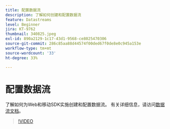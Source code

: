 ```yaml
---
title: 配置数据流
description: 了解如何创建和配置数据流
feature: Datastreams
level: Beginner
jira: KT-9762
thumbnail: 340825.jpeg
exl-id: 890a2129-1c17-43d1-9568-ce8025470306
source-git-commit: 286c85aa88d44574f00ded67f0de8e0c945a153e
workflow-type: tm+mt
source-wordcount: '33'
ht-degree: 33%

---
```


# 配置数据流

了解如何为Web和移动SDK实施创建和配置数据流。 有关详细信息，请访问[数据流文档](https://experienceleague.adobe.com/docs/experience-platform/edge/fundamentals/datastreams.html)。

>[!VIDEO](https://video.tv.adobe.com/v/340825?learn=on&enablevpops)

